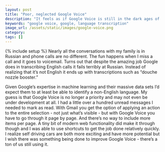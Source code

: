 ```yaml
---
layout: post
title: "Poor, neglected Google Voice"
description: "It feels as if Google Voice is still in the dark ages of the web. Both the frontend and the backend seem as if they haven't seen any improvements in a while."
keywords: "google voice, google, language transcription"
image_url: /assets/static/images/google-voice.png
category:
tags: []
---
```

{% include setup %}
Nearly all the conversations with my family is in Russian and phone calls are no different. The fun happens when I miss a call and it goes to voicemail. Turns out that despite the amazing job Google does in transcribing English calls it fails terribly at Russian. Instead of realizing that it’s not English it ends up with transcriptions such as “douche nozzle booster.”

<amp-img src="{{ IMG_PATH }}google-voice.png" alt="Google Voice Russian transcription"  width="744" height="162" layout="responsive"></amp-img>

Given Google’s expertise in machine learning and their massive data sets I’d expect them to at least be able to identify a non-English language. My guess is that Google Voice is no longer a priority and may not even be under development at all. I had a little over a hundred unread messages I needed to mark as read. With Gmail you get the option of applying an action to the entire selection - not just what’s visible - but with Google Voice you have to go through it page by page. And there’s no way to include more items per page. A tiny bit of modern web functionality did make it through though and I was able to use shortcuts to get the job done relatively quickly. I realize self driving cars are both more exciting and have more potential but I wish there was something being done to improve Google Voice - there’s a ton of us still using it.

